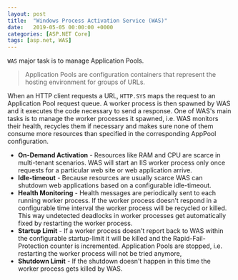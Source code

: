 ```yaml
---
layout: post
title:  "Windows Process Activation Service (WAS)"
date:   2019-05-05 00:00:00 +0000
categories: [ASP.NET Core]
tags: [asp.net, WAS]
---
```



`WAS` major task is to manage Application Pools. 

> Application Pools are configuration containers that represent the hosting environment for groups of URLs. 

When an HTTP client requests a URL, `HTTP.SYS` maps the request to an Application Pool request queue. A worker process is then spawned by WAS and it executes the code necessary to send a response. One of WAS's main tasks is to manage the worker processes it spawned, i.e. WAS monitors their health, recycles them if necessary and makes sure none of them consume more resources than specified in the corresponding AppPool configuration. 
 - **On-Demand Activation** - Resources like RAM and CPU are scarce in multi-tenant scenarios. WAS will start an IIS worker process only once requests for a particular web site or web application arrive.
 - **Idle-timeout** - Because resources are usually scarce WAS can shutdown web applications based on a configurable idle-timeout.
 - **Health Monitoring** - Health messages are periodically sent to each running worker process. If the worker process doesn't respond in a configurable time interval the worker process will be recycled or killed. This way undetected deadlocks in worker processes get automatically fixed by restarting the worker process.
 - **Startup Limit** - If a worker process doesn't report back to WAS within the configurable startup-limit it will be killed and the Rapid-Fail-Protection counter is incremented. Application Pools are stopped, i.e. restarting the worker process will not be tried anymore,
 - **Shutdown Limit** - If the shutdown doesn't happen in this time the worker process gets killed by WAS. 
